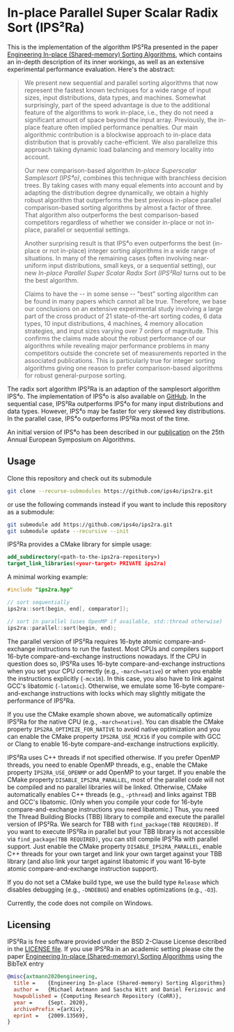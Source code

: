 # In-place Parallel Super Scalar Radix Sort (IPS²Ra)

This is the implementation of the algorithm IPS²Ra presented in the paper [Engineering In-place (Shared-memory) Sorting Algorithms](https://arxiv.org/abs/2009.13569),
which contains an in-depth description of its inner workings, as well as an extensive experimental performance evaluation.
Here's the abstract:

> We present new sequential and parallel sorting algorithms that now
> represent the fastest known techniques for a wide range of input
> sizes, input distributions, data types, and machines. Somewhat
> surprisingly, part of the speed advantage is due to the additional
> feature of the algorithms to work in-place, i.e., they do not need a
> significant amount of space beyond the input array. Previously, the
> in-place feature often implied performance penalties. Our main
> algorithmic contribution is a blockwise approach to in-place data
> distribution that is provably cache-efficient.  We also parallelize
> this approach taking dynamic load balancing and memory locality into
> account.
>
> Our new comparison-based algorithm *In-place Superscalar Samplesort
> (IPS⁴o)*, combines this technique with branchless decision
> trees. By taking cases with many equal elements into account and
> by adapting the distribution degree dynamically, we obtain a
> highly robust algorithm that outperforms the best previous
> in-place parallel comparison-based sorting algorithms by almost a
> factor of three. That algorithm also outperforms the best
> comparison-based competitors regardless of whether we consider
> in-place or not in-place, parallel or sequential settings.
>
> Another surprising result is that IPS⁴o even outperforms the best
> (in-place or not in-place) integer sorting algorithms in a wide
> range of situations. In many of the remaining cases (often involving
> near-uniform input distributions, small keys, or a sequential
> setting), our new *In-place Parallel Super Scalar Radix Sort
> (IPS²Ra)* turns out to be the best algorithm.
>
> Claims to have the -- in some sense -- "best" sorting algorithm can
> be found in many papers which cannot all be true.  Therefore, we
> base our conclusions on an extensive experimental study involving a
> large part of the cross product of 21 state-of-the-art sorting
> codes, 6 data types, 10 input distributions, 4 machines, 4 memory
> allocation strategies, and input sizes varying over 7 orders of
> magnitude. This confirms the claims made about the robust
> performance of our algorithms while revealing major performance
> problems in many competitors outside the concrete set of
> measurements reported in the associated publications. This is
> particularly true for integer sorting algorithms giving one reason
> to prefer comparison-based algorithms for robust general-purpose
> sorting.

The radix sort algorithm IPS²Ra is an adaption of the samplesort algorithm IPS⁴o. 
The implementation of IPS⁴o is also available on [GitHub](https://github.com/ips4o/ips4o).
In the sequential case, IPS²Ra outperforms IPS⁴o for many input distributions and data types. However, IPS⁴o may be faster for very skewed key distributions. In the parallel case, IPS⁴o outperforms IPS²Ra most of the time.

An initial version of IPS⁴o has been described in our [publication](https://drops.dagstuhl.de/opus/volltexte/2017/7854/pdf/LIPIcs-ESA-2017-9.pdf) on the 25th Annual European Symposium on Algorithms.

## Usage

Clone this repository and check out its submodule

```bash
git clone --recurse-submodules https://github.com/ips4o/ips2ra.git
```

or use the following commands instead if you want to include this repository as a submodule:

```bash
git submodule add https://github.com/ips4o/ips2ra.git
git submodule update --recursive --init
```

IPS²Ra provides a CMake library for simple usage:

```CMake
add_subdirectory(<path-to-the-ips2ra-repository>)
target_link_libraries(<your-target> PRIVATE ips2ra)
```

A minimal working example:

```C++
#include "ips2ra.hpp"

// sort sequentially
ips2ra::sort(begin, end[, comparator]);

// sort in parallel (uses OpenMP if available, std::thread otherwise)
ips2ra::parallel::sort(begin, end);
```

The parallel version of IPS²Ra requires 16-byte atomic compare-and-exchange instructions to run the fastest.
Most CPUs and compilers support 16-byte compare-and-exchange instructions nowadays.
If the CPU in question does so, IPS²Ra uses 16-byte compare-and-exchange instructions when you set your CPU correctly (e.g., `-march=native`) or when you enable the instructions explicitly (`-mcx16`).
In this case, you also have to link against GCC's libatomic (`-latomic`).
Otherwise, we emulate some 16-byte compare-and-exchange instructions with locks which may slightly mitigate the performance of IPS²Ra.

If you use the CMake example shown above, we automatically optimize IPS²Ra for the native CPU (e.g., `-march=native`).
You can disable the CMake property `IPS2RA_OPTIMIZE_FOR_NATIVE` to avoid native optimization and you can enable the CMake property `IPS2RA_USE_MCX16` if you compile with GCC or Clang to enable 16-byte compare-and-exchange instructions explicitly.

IPS²Ra uses C++ threads if not specified otherwise.
If you prefer OpenMP threads, you need to enable OpenMP threads, e.g., enable the CMake property `IPS2RA_USE_OPENMP` or add OpenMP to your target.
If you enable the CMake property `DISABLE_IPS2RA_PARALLEL`, most of the parallel code will not be compiled and no parallel libraries will be linked.
Otherwise, CMake automatically enables C++ threads (e.g., `-pthread`) and links against TBB and GCC's libatomic. (Only when you compile your code for 16-byte compare-and-exchange instructions you need libatomic.)
Thus, you need the Thread Building Blocks (TBB) library to compile and execute the parallel version of IPS²Ra.
We search for TBB with `find_package(TBB REQUIRED)`.
If you want to execute IPS²Ra in parallel but your TBB library is not accessible via `find_package(TBB REQUIRED)`, you can still compile IPS²Ra with parallel support. 
Just enable the CMake property `DISABLE_IPS2RA_PARALLEL`, enable C++ threads for your own target and link your own target against your TBB library (and also link your target against libatomic if you want 16-byte atomic compare-and-exchange instruction support).

If you do not set a CMake build type, we use the build type `Release` which disables debugging (e.g., `-DNDEBUG`) and enables optimizations (e.g., `-O3`).

Currently, the code does not compile on Windows.

## Licensing

IPS²Ra is free software provided under the BSD 2-Clause License described in the [LICENSE file](LICENSE). If you use IPS²Ra in an academic setting please cite the paper [Engineering In-place (Shared-memory) Sorting Algorithms](https://arxiv.org/abs/2009.13569) using the BibTeX entry

```bibtex 
@misc{axtmann2020engineering,
  title =	 {Engineering In-place (Shared-memory) Sorting Algorithms},
  author =	 {Michael Axtmann and Sascha Witt and Daniel Ferizovic and Peter Sanders},
  howpublished = {Computing Research Repository (CoRR)},
  year =	 {Sept. 2020},
  archivePrefix ={arXiv},
  eprint =	 {2009.13569},
}
```
